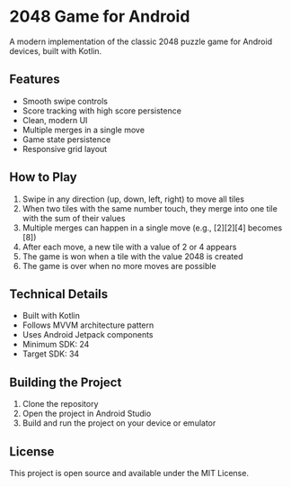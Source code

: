 # 2048 Game for Android

A modern implementation of the classic 2048 puzzle game for Android devices, built with Kotlin.

## Features

- Smooth swipe controls
- Score tracking with high score persistence
- Clean, modern UI
- Multiple merges in a single move
- Game state persistence
- Responsive grid layout

## How to Play

1. Swipe in any direction (up, down, left, right) to move all tiles
2. When two tiles with the same number touch, they merge into one tile with the sum of their values
3. Multiple merges can happen in a single move (e.g., [2][2][4] becomes [8])
4. After each move, a new tile with a value of 2 or 4 appears
5. The game is won when a tile with the value 2048 is created
6. The game is over when no more moves are possible

## Technical Details

- Built with Kotlin
- Follows MVVM architecture pattern
- Uses Android Jetpack components
- Minimum SDK: 24
- Target SDK: 34

## Building the Project

1. Clone the repository
2. Open the project in Android Studio
3. Build and run the project on your device or emulator

## License

This project is open source and available under the MIT License.
